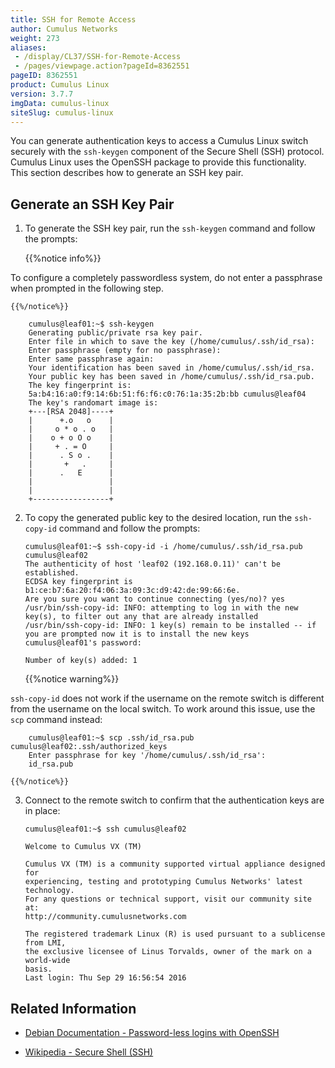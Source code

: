 ```yaml
---
title: SSH for Remote Access
author: Cumulus Networks
weight: 273
aliases:
 - /display/CL37/SSH-for-Remote-Access
 - /pages/viewpage.action?pageId=8362551
pageID: 8362551
product: Cumulus Linux
version: 3.7.7
imgData: cumulus-linux
siteSlug: cumulus-linux
---
```

You can generate authentication keys to access a Cumulus Linux switch
securely with the `ssh-keygen` component of the Secure Shell (SSH)
protocol. Cumulus Linux uses the OpenSSH package to provide this
functionality. This section describes how to generate an SSH key pair.

## Generate an SSH Key Pair</span>

1.  To generate the SSH key pair, run the `ssh-keygen` command and
    follow the prompts:

    {{%notice info%}}

To configure a completely passwordless system, do not enter a
    passphrase when prompted in the following step.

    {{%/notice%}}

        cumulus@leaf01:~$ ssh-keygen
        Generating public/private rsa key pair.
        Enter file in which to save the key (/home/cumulus/.ssh/id_rsa):
        Enter passphrase (empty for no passphrase):
        Enter same passphrase again:
        Your identification has been saved in /home/cumulus/.ssh/id_rsa.
        Your public key has been saved in /home/cumulus/.ssh/id_rsa.pub.
        The key fingerprint is:
        5a:b4:16:a0:f9:14:6b:51:f6:f6:c0:76:1a:35:2b:bb cumulus@leaf04
        The key's randomart image is:
        +---[RSA 2048]----+
        |      +.o   o    |
        |     o * o . o   |
        |    o + o O o    |
        |     + . = O     |
        |      . S o .    |
        |       +   .     |
        |      .   E      |
        |                 |
        |                 |
        +-----------------+

2.  To copy the generated public key to the desired location, run the
    `ssh-copy-id` command and follow the prompts:

        cumulus@leaf01:~$ ssh-copy-id -i /home/cumulus/.ssh/id_rsa.pub cumulus@leaf02
        The authenticity of host 'leaf02 (192.168.0.11)' can't be established.
        ECDSA key fingerprint is b1:ce:b7:6a:20:f4:06:3a:09:3c:d9:42:de:99:66:6e.
        Are you sure you want to continue connecting (yes/no)? yes
        /usr/bin/ssh-copy-id: INFO: attempting to log in with the new key(s), to filter out any that are already installed
        /usr/bin/ssh-copy-id: INFO: 1 key(s) remain to be installed -- if you are prompted now it is to install the new keys
        cumulus@leaf01's password:
         
        Number of key(s) added: 1

    {{%notice warning%}}

`ssh-copy-id` does not work if the username on the remote switch is
    different from the username on the local switch. To work around this
    issue, use the `scp` command instead:

        cumulus@leaf01:~$ scp .ssh/id_rsa.pub cumulus@leaf02:.ssh/authorized_keys
        Enter passphrase for key '/home/cumulus/.ssh/id_rsa':
        id_rsa.pub

    {{%/notice%}}

3.  Connect to the remote switch to confirm that the authentication keys
    are in place:

        cumulus@leaf01:~$ ssh cumulus@leaf02
         
        Welcome to Cumulus VX (TM)
         
        Cumulus VX (TM) is a community supported virtual appliance designed for
        experiencing, testing and prototyping Cumulus Networks' latest technology.
        For any questions or technical support, visit our community site at:
        http://community.cumulusnetworks.com
         
        The registered trademark Linux (R) is used pursuant to a sublicense from LMI,
        the exclusive licensee of Linus Torvalds, owner of the mark on a world-wide
        basis.
        Last login: Thu Sep 29 16:56:54 2016

## Related Information</span>

  - [Debian Documentation - Password-less logins with
    OpenSSH](https://debian-administration.org/article/152/Password-less_logins_with_OpenSSH)

  - [Wikipedia - Secure Shell
    (SSH)](http://en.wikipedia.org/wiki/Secure_Shell)

<article id="html-search-results" class="ht-content" style="display: none;">

</article>

<footer id="ht-footer">

</footer>
